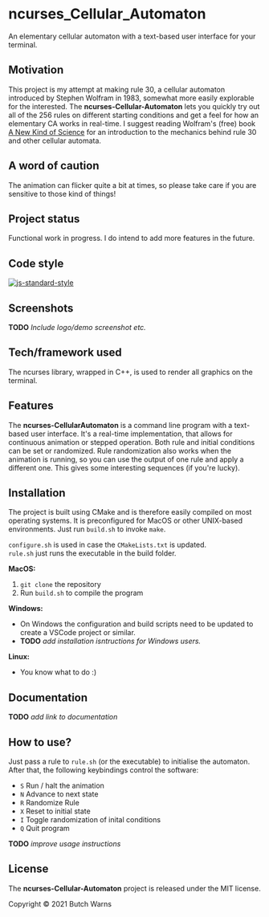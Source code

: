 # ncurses_Cellular_Automaton
An elementary cellular automaton with a text-based user interface for your terminal.  

## Motivation
This project is my attempt at making rule 30, a cellular automaton introduced by Stephen Wolfram in 1983, somewhat more easily explorable for the interested.
The **ncurses-Cellular-Automaton** lets you quickly try out all of the 256 rules on different starting conditions and get a feel for how an elementary CA works in real-time. I suggest reading Wolfram's (free) book [A New Kind of Science](https://www.wolframscience.com/nks/) for an introduction to the mechanics behind rule 30 and other cellular automata.

## A word of caution
The animation can flicker quite a bit at times, so please take care if you are sensitive to those kind of things!

## Project status
Functional work in progress. I do intend to add more features in the future.

## Code style
[![js-standard-style](https://img.shields.io/badge/code%20style-stroustrup-brightgreen.svg?style=flat)](https://www.stroustrup.com/bs_faq2.html#layout-style)
 
## Screenshots
**TODO** *Include logo/demo screenshot etc.*

## Tech/framework used
The ncurses library, wrapped in C++, is used to render all graphics on the terminal.

## Features
The **ncurses-CellularAutomaton** is a command line program with a text-based user interface. It's a real-time implementation, that allows for continuous animation or stepped operation. Both rule and initial conditions can be set or randomized. Rule randomization also works when the animation is running, so you can use the output of one rule and apply a different one. This gives some interesting sequences (if you're lucky). 

## Installation
The project is built using CMake and is therefore easily compiled on most operating systems.
It is preconfigured for MacOS or other UNIX-based environments. Just run `build.sh` to invoke `make`.

`configure.sh` is used in case the `CMakeLists.txt` is updated.  
`rule.sh` just runs the executable in the build folder.

**MacOS:**
  1. `git clone` the repository
  2. Run `build.sh` to compile the program

**Windows:**
  - On Windows the configuration and build scripts need to be updated to create a VSCode project or similar.
  - **TODO** *add installation isntructions for Windows users.*
 
**Linux:**
  - You know what to do :)

## Documentation
**TODO** *add link to documentation*

## How to use?
Just pass a rule to `rule.sh` (or the executable) to initialise the automaton.  
After that, the following keybindings control the software:

- `S` Run / halt the animation
- `N` Advance to next state
- `R` Randomize Rule
- `X` Reset to initial state
- `I` Toggle randomization of inital conditions
- `Q` Quit program

**TODO** *improve usage instructions*

## License

The **ncurses-Cellular-Automaton** project is released under the MIT license.

Copyright © 2021 Butch Warns

